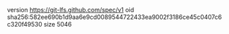 version https://git-lfs.github.com/spec/v1
oid sha256:582ee690b1d9aa6e9cd0089544722433ea9002f3186ce45c0407c6c320f49530
size 5046
